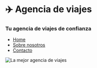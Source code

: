 # ✈️ Agencia de viajes
### Tu agencia de viajes de confianza


- [Home](https://obezeq.github.io/primera-web-digitalizacion/)
- [Sobre nosotros](https://obezeq.github.io/primera-web-digitalizacion/about)
- [Contacto](https://obezeq.github.io/primera-web-digitalizacion/contact)

![La mejor agencia de viajes](https://obezeq.github.io/primera-web-digitalizacion/assets/avion.png)

